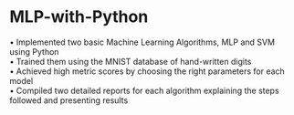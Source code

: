 # MLP-with-Python
•	Implemented two basic Machine Learning Algorithms,  MLP and SVM using Python <br>
•	Trained them using the MNIST database of hand-written digits <br>
•	Achieved high metric scores by choosing the right parameters for each model <br> 
•	Compiled two detailed reports for each algorithm explaining the steps followed and presenting results <br>
